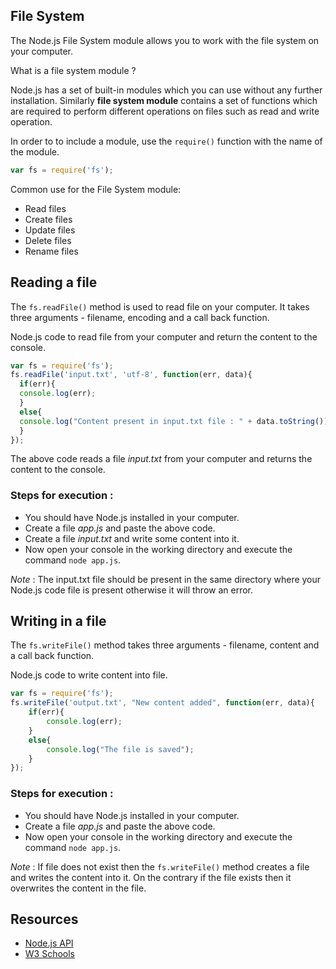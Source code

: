 ## File System

The Node.js File System module allows you to work with the file system on your computer.

What is a file system module ?

Node.js has a set of built-in modules which you can use without any further installation. Similarly **file system module** contains a set of functions which are required to perform different operations on files such as read and write operation.

In order to to include a module, use the ```require()``` function with the name of the module.

```javascript
var fs = require('fs');
```

Common use for the File System module:

* Read files
* Create files
* Update files
* Delete files
* Rename files

## Reading a file

The ```fs.readFile()``` method is used to read file on your computer. It takes three arguments - filename, encoding and a call back function.

Node.js code to read file from your computer and return the content to the console.

```javascript
var fs = require('fs');
fs.readFile('input.txt', 'utf-8', function(err, data){
  if(err){
  console.log(err);
  }
  else{
  console.log("Content present in input.txt file : " + data.toString());
  }
});
```
The above code reads a file *input.txt* from your computer and returns the content to the console.

### Steps for execution : 

* You should have Node.js installed in your computer.
* Create a file *app.js* and paste the above code.
* Create a file *input.txt* and write some content into it.
* Now open your console in the working directory and execute the command ``` node app.js ```.

*Note* : The input.txt file should be present in the same directory where your Node.js code file is present otherwise it will throw an error.

## Writing in a file

The ```fs.writeFile()``` method takes three arguments - filename, content and a call back function.

Node.js code to write content into file. 

```javascript
var fs = require('fs');
fs.writeFile('output.txt', "New content added", function(err, data){
	if(err){
		console.log(err);
	}
	else{
		console.log("The file is saved");
	}
});
```
### Steps for execution : 

* You should have Node.js installed in your computer.
* Create a file *app.js* and paste the above code.
* Now open your console in the working directory and execute the command ``` node app.js ```.

*Note* : If file does not exist then the ```fs.writeFile()``` method creates a file and writes the content into it. On the contrary if the file exists then it overwrites the content in the file.

## Resources

* [Node.js API](https://nodejs.org/api/fs.html#fs_file_system)
* [W3 Schools](https://www.w3schools.com/nodejs/nodejs_filesystem.asp)
 
